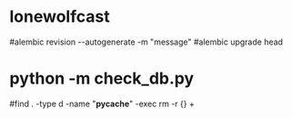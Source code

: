 # lonewolfcast
#alembic revision --autogenerate -m "message"
#alembic upgrade head
# python -m check_db.py
#find . -type d -name "__pycache__" -exec rm -r {} +